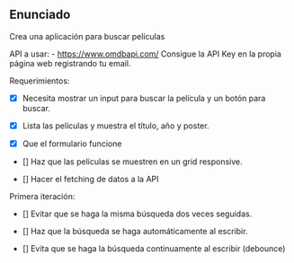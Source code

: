 ## Enunciado

Crea una aplicación para buscar películas

API a usar: - https://www.omdbapi.com/ Consigue la API Key en la propia página web registrando tu email.

Requerimientos:

- [x] Necesita mostrar un input para buscar la película y un botón para buscar.

- [x] Lista las películas y muestra el título, año y poster.

- [x] Que el formulario funcione

- [] Haz que las películas se muestren en un grid responsive.

- [] Hacer el fetching de datos a la API

Primera iteración:

- [] Evitar que se haga la misma búsqueda dos veces seguidas.

- [] Haz que la búsqueda se haga automáticamente al escribir.

- [] Evita que se haga la búsqueda continuamente al escribir (debounce)
